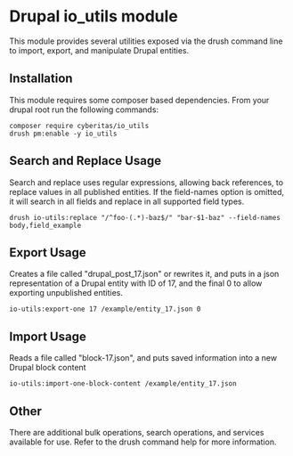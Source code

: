 # Drupal io_utils module

This module provides several utilities exposed via the 
drush command line to import, export, and manipulate
Drupal entities.

## Installation
This module requires some composer based dependencies.
From your drupal root run the following commands:

    composer require cyberitas/io_utils
    drush pm:enable -y io_utils


## Search and Replace Usage
Search and replace uses regular expressions, allowing back
references, to replace values in all published entities.
If the field-names option is omitted, it will search in
all fields and replace in all supported field types.

`
drush io-utils:replace "/^foo-(.*)-baz$/" "bar-$1-baz" --field-names body,field_example
`

## Export Usage
Creates a file called "drupal_post_17.json" or rewrites it, 
and puts in a json representation of a Drupal entity with 
ID  of 17, and the final 0 to allow exporting unpublished
entities.

`
io-utils:export-one 17 /example/entity_17.json 0
`

## Import Usage
Reads a file called "block-17.json", and puts saved information 
into a new Drupal block content

`
io-utils:import-one-block-content /example/entity_17.json
`

## Other
There are additional bulk operations, search operations,
and services available for use. Refer to the drush command
help for more information.

